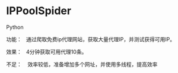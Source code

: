 # IPPoolSpider
Python

功能：
    通过爬取免费ip代理网站，获取大量代理IP，并测试获得可用IP。
    
效果：
    4分钟获取可用代理10条。
    
不足：
    效率较低，准备增加多个网址，并使用多线程，提高效率
